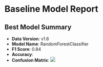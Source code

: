 # Baseline Model Report
## Best Model Summary
- **Data Version**: v1.6
- **Model Name**: RandomForestClassifier
- **F1 Score**: 0.84
- **Accuracy**: 
- **Confusion Matrix**:
![](/home/akpos/week5/my-git-repo/reports/reports/v1.6_RandomForestClassifier_confusion_matrix.png)
